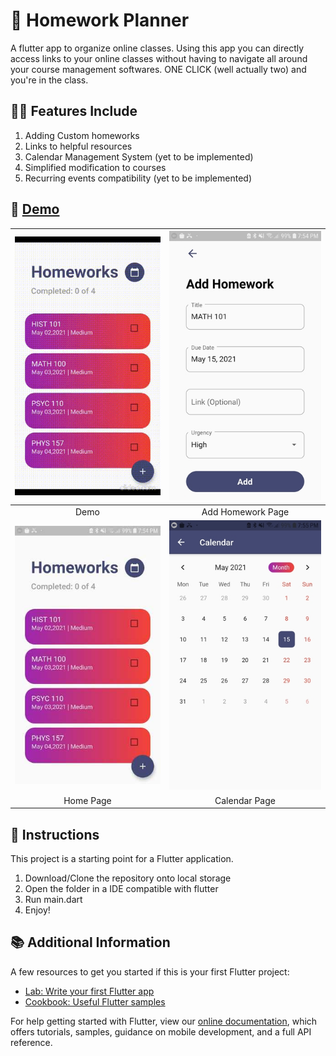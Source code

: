 # :pencil: Homework Planner

A flutter app to organize online classes.
Using this app you can directly access links to your online classes without having to navigate all around your course management softwares.
ONE CLICK (well actually two) and you're in the class.

## 👨‍💻 Features Include

<ol>
  <li>Adding Custom homeworks
  <li>Links to helpful resources
  <li>Calendar Management System (yet to be implemented)
  <li>Simplified modification to courses
   <li>Recurring events compatibility (yet to be implemented)
</ol>
         
## 📑 <a href="https://github.com/mayankrastogi02/ClassOrganizer/tree/master/demo">Demo</a>
| ![Image](https://github.com/mayankrastogi02/ClassOrganizer/blob/master/demo/demo-movie_CToGmrhT_zYyf.gif) | ![Image](https://github.com/mayankrastogi02/ClassOrganizer/blob/master/demo/Add-Homework-Page.JPG) | 
| :------------: | :------------: |
| Demo | Add Homework Page |
| ![Image](https://github.com/mayankrastogi02/ClassOrganizer/blob/master/demo/HomePage.JPG) | ![Image](https://github.com/mayankrastogi02/ClassOrganizer/blob/master/demo/Calendar-Page.JPG) | 
| Home Page | Calendar Page |


## 📘 Instructions

This project is a starting point for a Flutter application.
<ol>
 <li>Download/Clone the repository onto local storage
   <li>Open the folder in a IDE compatible with flutter
     <li>Run main.dart
       <li>Enjoy!
         </ol>
         
         
## 📚 Additional Information

A few resources to get you started if this is your first Flutter project:

- [Lab: Write your first Flutter app](https://flutter.dev/docs/get-started/codelab)
- [Cookbook: Useful Flutter samples](https://flutter.dev/docs/cookbook)

For help getting started with Flutter, view our
[online documentation](https://flutter.dev/docs), which offers tutorials,
samples, guidance on mobile development, and a full API reference.
